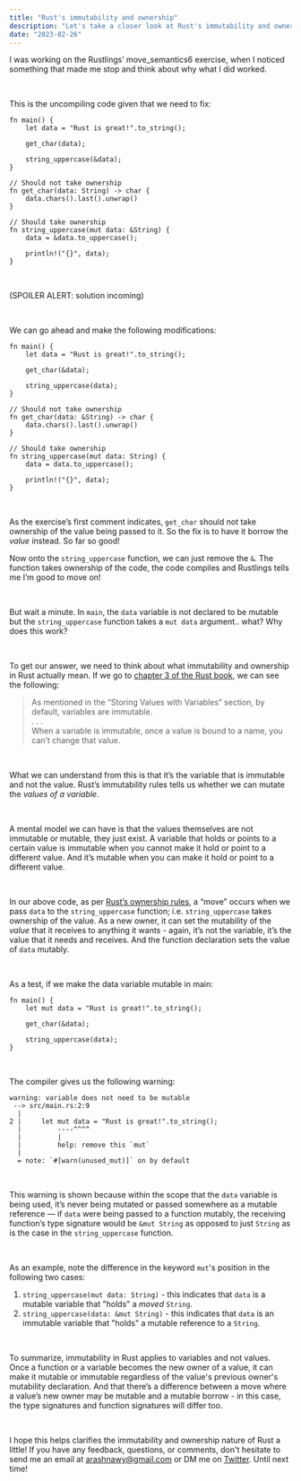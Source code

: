 ```yaml
---
title: "Rust's immutability and ownership"
description: "Let's take a closer look at Rust's immutability and ownership rules through Rustlings' move_semantics6 exercise."
date: "2023-02-26"
---
```


I was working on the Rustlings’ move_semantics6 exercise, when I noticed something that made me stop and think about why what I did worked.

<br />

This is the uncompiling code given that we need to fix:

```
fn main() {
    let data = "Rust is great!".to_string();

    get_char(data);

    string_uppercase(&data);
}

// Should not take ownership
fn get_char(data: String) -> char {
    data.chars().last().unwrap()
}

// Should take ownership
fn string_uppercase(mut data: &String) {
    data = &data.to_uppercase();

    println!("{}", data);
}
```

<br />

(SPOILER ALERT: solution incoming)

<br />

We can go ahead and make the following modifications:
```
fn main() {
    let data = "Rust is great!".to_string();

    get_char(&data);

    string_uppercase(data);
}

// Should not take ownership
fn get_char(data: &String) -> char {
    data.chars().last().unwrap()
}

// Should take ownership
fn string_uppercase(mut data: String) {
    data = data.to_uppercase();

    println!("{}", data);
}
```

<br />

As the exercise’s first comment indicates, `get_char` should not take ownership of the value being passed to it. So the fix is to have it borrow the *value* instead. So far so good!

Now onto the `string_uppercase` function, we can just remove the `&`. The function takes ownership of the code, the code compiles and Rustlings tells me I’m good to move on!

<br />

But wait a minute. In `main`, the `data` variable is not declared to be mutable but the `string_uppercase` function takes a `mut data` argument.. what? Why does this work?

<br />

To get our answer, we need to think about what immutability and ownership in Rust actually mean. If we go to [chapter 3 of the Rust book](https://doc.rust-lang.org/book/ch03-01-variables-and-mutability.html), we can see the following:
> As mentioned in the “Storing Values with Variables” section, by default, variables are immutable.
> <br />
> . . .
> <br />
> When a variable is immutable, once a value is bound to a name, you can’t change that value.

<br />

What we can understand from this is that it’s the variable that is immutable and not the value. Rust’s immutability rules tells us whether we can mutate the *values of a variable*.

<br />

A mental model we can have is that the values themselves are not immutable or mutable, they just exist. A variable that holds or points to a certain value is immutable when you cannot make it hold or point to a different value. And it’s mutable when you can make it hold or point to a different value.

<br />

In our above code, as per [Rust’s ownership rules](https://doc.rust-lang.org/book/ch04-01-what-is-ownership.html), a “move” occurs when we pass `data` to the `string_uppercase` function; i.e. `string_uppercase` takes ownership of the value. As a new owner, it can set the mutability of the *value* that it receives to anything it wants - again, it’s not the variable, it’s the value that it needs and receives. And the function declaration sets the value of `data` mutably.

<br />

As a test, if we make the data variable mutable in main:
```
fn main() {
    let mut data = "Rust is great!".to_string();

    get_char(&data);

    string_uppercase(data);
}
```
<br />

The compiler gives us the following warning:

```
warning: variable does not need to be mutable
 --> src/main.rs:2:9
  |
2 |     let mut data = "Rust is great!".to_string();
  |         ----^^^^
  |         |
  |         help: remove this `mut`
  |
  = note: `#[warn(unused_mut)]` on by default
```

<br />

This warning is shown because within the scope that the `data` variable is being used, it’s never being mutated or passed somewhere as a mutable reference — if `data` were being passed to a function mutably, the receiving function’s type signature would be `&mut String` as opposed to just `String` as is the case in the `string_uppercase` function.

<br />

As an example, note the difference in the keyword `mut`'s position in the following two cases:
1. `string_uppercase(mut data: String)` - this indicates that `data` is a mutable variable that "holds" a _moved_ `String`.
2. `string_uppercase(data: &mut String)` - this indicates that `data` is an immutable variable that "holds" a mutable reference to a `String`.

<br />

To summarize, immutability in Rust applies to variables and not values. Once a function or a variable becomes the new owner of a value, it can make it mutable or immutable regardless of the value's previous owner's mutability declaration. And that there’s a difference between a move where a value’s new owner may be mutable and a mutable borrow - in this case, the type signatures and function signatures will differ too.

<br />

I hope this helps clarifies the immutability and ownership nature of Rust a little! If you have any feedback, questions, or comments, don't hesitate to send me an email at <u>arashnawy@gmail.com</u> or DM me on <u>[Twitter](https://twitter.com/arash11gt)</u>. Until next time!
